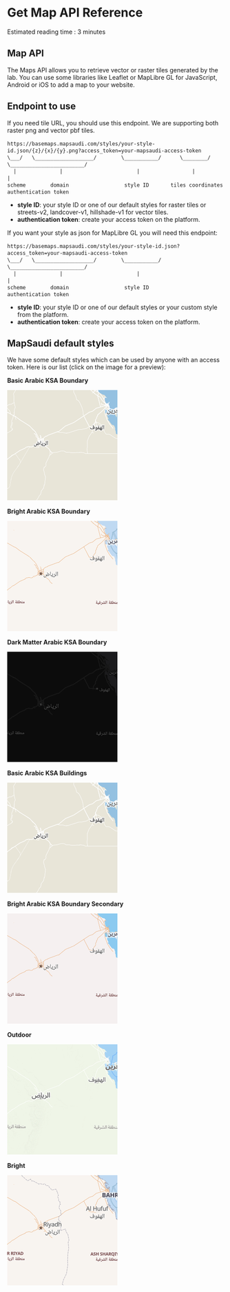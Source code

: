 # Get Map API Reference

Estimated reading time : 3 minutes

## Map API
The Maps API allows you to retrieve vector or raster tiles generated by the lab. You can use some libraries like Leaflet or MapLibre GL for JavaScript, Android or iOS to add a map to your website.

## Endpoint to use
If you need tile URL, you should use this endpoint. We are supporting both raster png and vector pbf tiles.

```
https://basemaps.mapsaudi.com/styles/your-style-id.json/{z}/{x}/{y}.png?access_token=your-mapsaudi-access-token
\___/   \___________________/        \___________/      \________/                   \________________________/
  |              |                        |                 |                                    |
scheme        domain                  style ID       tiles coordinates                   authentication token
```

- **style ID**: your style ID or one of our default styles for raster tiles or streets-v2, landcover-v1, hillshade-v1 for vector tiles.
- **authentication token**: create your access token on the platform.

If you want your style as json for MapLibre GL you will need this endpoint:

```
https://basemaps.mapsaudi.com/styles/your-style-id.json?access_token=your-mapsaudi-access-token
\___/   \___________________/        \___________/                   \________________________/  
  |              |                        |                                     |                           
scheme        domain                  style ID                        authentication token          
```

- **style ID**: your style ID or one of our default styles or your custom style from the platform.
- **authentication token**: create your access token on the platform.

## MapSaudi default styles

We have some default styles which can be used by anyone with an access token. Here is our list (click on the image for a preview):

**Basic Arabic KSA Boundary**

![alt text](../images/basemaps/BasicBoundary.png "Basic Arabic KSA Boundary")

**Bright Arabic KSA Boundary**

![alt text](../images/basemaps/BrightBoundary.png "Bright Arabic KSA Boundary")

**Dark Matter Arabic KSA Boundary**

![alt text](../images/basemaps/DarkBoundary.png "Dark Matter Arabic KSA Boundary")

**Basic Arabic KSA Buildings**

![alt text](../images/basemaps/BasicBuildings.png "Basic Arabic KSA Buildings")

**Bright Arabic KSA Boundary Secondary**

![alt text](../images/basemaps/BrightSecondary.png "Bright Arabic KSA Boundary Secondary")

**Outdoor**

![alt text](../images/basemaps/Outdoor.png "Outdoor")

**Bright**

![alt text](../images/basemaps/Bright.png "Bright")
